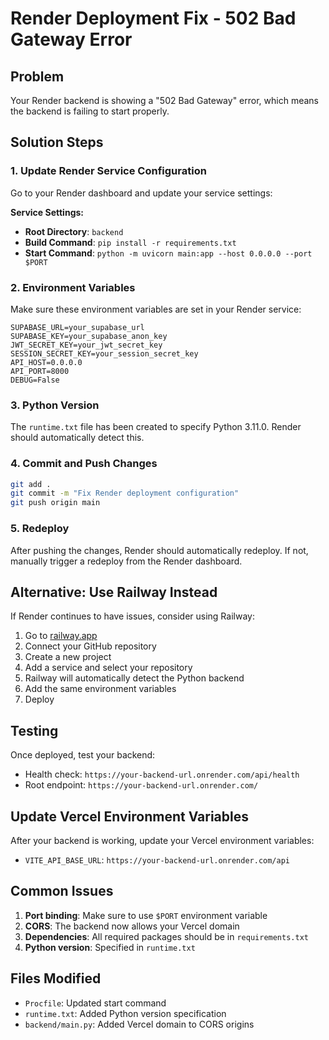 # Render Deployment Fix - 502 Bad Gateway Error

## Problem
Your Render backend is showing a "502 Bad Gateway" error, which means the backend is failing to start properly.

## Solution Steps

### 1. Update Render Service Configuration

Go to your Render dashboard and update your service settings:

**Service Settings:**
- **Root Directory**: `backend`
- **Build Command**: `pip install -r requirements.txt`
- **Start Command**: `python -m uvicorn main:app --host 0.0.0.0 --port $PORT`

### 2. Environment Variables

Make sure these environment variables are set in your Render service:

```
SUPABASE_URL=your_supabase_url
SUPABASE_KEY=your_supabase_anon_key
JWT_SECRET_KEY=your_jwt_secret_key
SESSION_SECRET_KEY=your_session_secret_key
API_HOST=0.0.0.0
API_PORT=8000
DEBUG=False
```

### 3. Python Version

The `runtime.txt` file has been created to specify Python 3.11.0. Render should automatically detect this.

### 4. Commit and Push Changes

```bash
git add .
git commit -m "Fix Render deployment configuration"
git push origin main
```

### 5. Redeploy

After pushing the changes, Render should automatically redeploy. If not, manually trigger a redeploy from the Render dashboard.

## Alternative: Use Railway Instead

If Render continues to have issues, consider using Railway:

1. Go to [railway.app](https://railway.app)
2. Connect your GitHub repository
3. Create a new project
4. Add a service and select your repository
5. Railway will automatically detect the Python backend
6. Add the same environment variables
7. Deploy

## Testing

Once deployed, test your backend:
- Health check: `https://your-backend-url.onrender.com/api/health`
- Root endpoint: `https://your-backend-url.onrender.com/`

## Update Vercel Environment Variables

After your backend is working, update your Vercel environment variables:
- `VITE_API_BASE_URL`: `https://your-backend-url.onrender.com/api`

## Common Issues

1. **Port binding**: Make sure to use `$PORT` environment variable
2. **CORS**: The backend now allows your Vercel domain
3. **Dependencies**: All required packages should be in `requirements.txt`
4. **Python version**: Specified in `runtime.txt`

## Files Modified

- `Procfile`: Updated start command
- `runtime.txt`: Added Python version specification
- `backend/main.py`: Added Vercel domain to CORS origins
